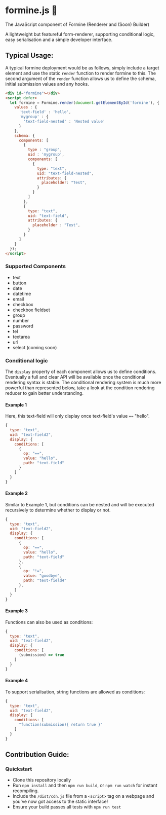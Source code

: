# formine.js 📑
The JavaScript component of Formine (Renderer and (Soon) Builder)

A lightweight but featureful form-renderer, supporting conditional logic, easy serialisation and a simple developer interface.

## Typical Usage:

A typical formine deployment would be as follows, simply include a target element and use the static `render` function to render formine to this.
The second argument of the `render` function allows us to define the schema, initial submission values and any hooks.

```html
<div id="formine"></div>
<script defer>
  let formine = Formine.render(document.getElementById('formine'), {
    values : {
      'text-field' : 'hello',
      'mygroup' : {
        'text-field-nested' : 'Nested value'
      }
    },
    schema: {
      components: [
        {
          type : "group",
          uid : 'mygroup',   
          components: [
            {
              type: "text",
              uid: "text-field-nested",
              attributes: {
                placeholder: "Test",
              }
            }
          ]
        },
        {
          type: "text",
          uid: "text-field",
          attributes: {
            placeholder : "Test",
          }
        }
      ]
    }
  });
</script>
```
### Supported Components
* text
* button
* date
* datetime
* email
* checkbox
* checkbox fieldset
* group
* number
* password
* tel
* textarea
* url
* select (coming soon)

### Conditional logic

The `display` property of each component allows us to define conditions. Eventually a full and clear API will be available once the conditional rendering syntax is stable. The conditional rendering system is much more powerful than represented below, take a look at the condition rendering reducer to gain better understanding.

#### Example 1
Here, this text-field will only display once text-field's value `==` "hello".
```js
{
  type: "text",
  uid: "text-field2",
  display: {
    conditions: [
      {
        op: "==",
        value: "hello",
        path: "text-field"
      }
    ]
  }
}
```
#### Example 2
Similar to Example 1, but conditions can be nested and will be executed recursively to determine whether to display or not.
```js
{
  type: "text",
  uid: "text-field2",
  display: {
    conditions: [
      {
        op: "==",
        value: "hello",
        path: "text-field"
      },
      {
        op: "!=",
        value: "goodbye",
        path: "text-field4"
      },
    ]
  }
}
```
#### Example 3
Functions can also be used as conditions:
```js
{
  type: "text",
  uid: "text-field2",
  display: {
    conditions: [
      (submission) => true
    ]
  }
}
```
#### Example 4
To support serialisation, string functions are allowed as conditions:
```js
{
  type: "text",
  uid: "text-field2",
  display: {
    conditions: [
      "function(submission){ return true }"
    ]
  }
}
```

## Contribution Guide:

### Quickstart

* Clone this repository locally
* Run `npm install` and then `npm run build`, or `npm run watch` for instant recompiling.
* Include the `/dist/cdn.js` file from a `<script>` tag on a webpage and you've now got access to the static interface!
* Ensure your build passes all tests with `npm run test`
